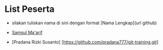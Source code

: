  # List Peserta

- silakan tuliskan nama di sini dengan format \[Nama Lengkap\]\(url github\)

- [Samsul Ma'arif](https://github.com/samsulmaarif)

- [Pradana Rizki Susanto] [https://github.com/pradana777/git-training.git]